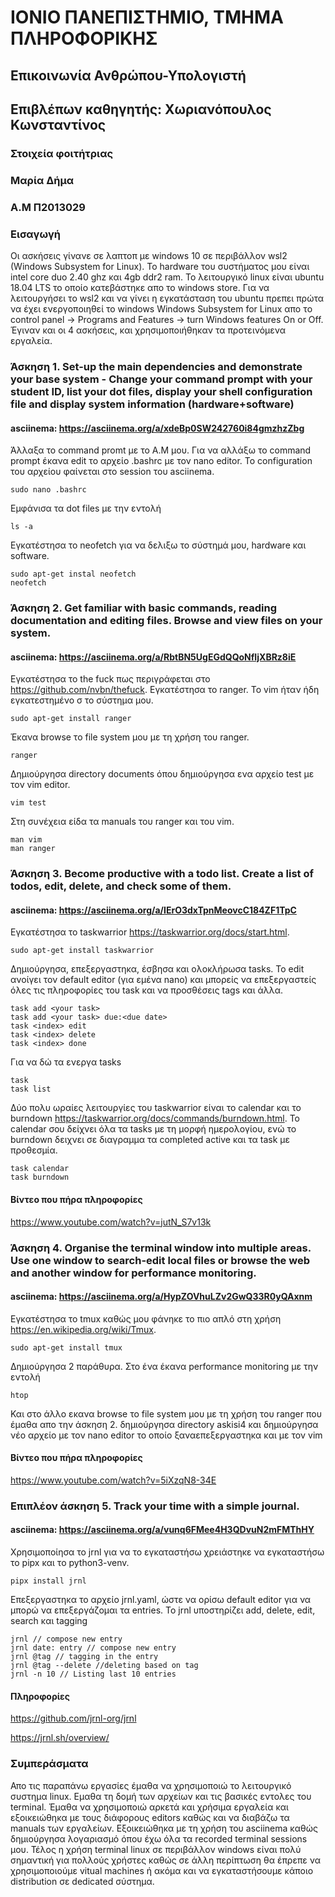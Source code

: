# ΙΟΝΙΟ ΠΑΝΕΠΙΣΤΗΜΙΟ, ΤΜΗΜΑ ΠΛΗΡΟΦΟΡΙΚΗΣ
## Επικοινωνία Ανθρώπου-Υπολογιστή
## Επιβλέπων καθηγητής: Χωριανόπουλος Κωνσταντίνος
### Στοιχεία φοιτήτριας
### Μαρία Δήμα
### Α.Μ Π2013029

### Εισαγωγή
Οι ασκήσεις γίνανε σε λαπτοπ με windows 10 σε περιβάλλον wsl2 (Windows Subsystem for Linux). Το hardware του συστήματος μου είναι intel core duo 2.40 ghz και 4gb ddr2 ram. To λειτουργικό linux είναι ubuntu 18.04 LTS το οποίο κατεβάστηκε απο το windows store. Για να λειτουργήσει το wsl2 και να γίνει η εγκατάσταση του ubuntu πρεπει πρώτα να έχει ενεργοποιηθεί το windows Windows Subsystem for Linux απο τo control panel -> Programs and Features -> turn Windows features On or Off. Έγιναν και οι 4 ασκήσεις, και χρησιμοποιήθηκαν τα προτεινόμενα εργαλεία.

### Άσκηση 1. Set-up the main dependencies and demonstrate your base system - Change your command prompt with your student ID, list your dot files, display your shell configuration file and display system information (hardware+software)
#### asciinema: https://asciinema.org/a/xdeBp0SW242760i84gmzhzZbg
Άλλαξα το command promt με το Α.Μ μου. Για να αλλάξω το command prompt έκανα edit το αρχείο .bashrc με τον nano editor. To configuration του αρχείου φαίνεται στο session του asciinema.
```
sudo nano .bashrc
```
Eμφάνισα τα dot files με την εντολή

```
ls -a
```

Εγκατέστησα το neofetch για να δελιξω το σύστημά μου, hardware και software.
```
sudo apt-get instal neofetch
neofetch
```

### Άσκηση 2. Get familiar with basic commands, reading documentation and editing files. Browse and view files on your system.
#### asciinema: https://asciinema.org/a/RbtBN5UgEGdQQoNfIjXBRz8iE
Εγκατέστησα το the fuck πως περιγράφεται στο https://github.com/nvbn/thefuck. Εγκατέστησα το ranger. To vim ήταν ήδη εγκατεστημένο σ
το σύστημα μου.

```
sudo apt-get install ranger
```
Έκανα browse το file system μου με τη χρήση του ranger.

```
ranger
```
Δημιούργησα directory documents όπου δημιούργησα ενα αρχείο test με τον vim editor.

```
vim test
```
Στη συνέχεια είδα τα manuals του ranger και του vim.

```
man vim
man ranger
```

### Άσκηση 3. Βecome productive with a todo list. Create a list of todos, edit, delete, and check some of them.
#### asciinema: https://asciinema.org/a/IErO3dxTpnMeovcC184ZF1TpC
Εγκατέστησα το taskwarrior https://taskwarrior.org/docs/start.html.

```
sudo apt-get install taskwarrior
```

Δημιούργησα, επεξεργαστηκα, έσβησα και ολοκλήρωσα tasks.
To edit ανοίγει τον default editor (για εμένα nano) και μπορείς να επεξεργαστείς όλες τις πληροφορίες του task και να προσθέσεις tags και άλλα.

```
task add <your task>
task add <your task> due:<due date>
task <index> edit
task <index> delete
task <index> done
```
Για να δώ τα ενεργα tasks

```
task
task list
```

Δύο πολυ ωραίες λειτουργίες του taskwarrior είναι το calendar και το burndown https://taskwarrior.org/docs/commands/burndown.html.
To calendar σου δείχνει όλα τα tasks με τη μορφή ημερολογίου, ενώ το burndown δειχνει σε διαγραμμα τα completed active και τα task με προθεσμία.

```
task calendar
task burndown
```
#### Βίντεο που πήρα πληροφορίες
https://www.youtube.com/watch?v=jutN_S7v13k

### Άσκηση 4. Organise the terminal window into multiple areas. Use one window to search-edit local files or browse the web and another window for performance monitoring.
#### asciinema: https://asciinema.org/a/HypZOVhuLZv2GwQ33R0yQAxnm

Εγκατέστησα το tmux καθώς μου φάνηκε το πιο απλό στη χρήση https://en.wikipedia.org/wiki/Tmux.

```
sudo apt-get install tmux
```

Δημιούργησα 2 παράθυρα. Στο ένα έκανα performance monitoring με την εντολή

```
htop
```

Και στο άλλο εκανα browse το file system μου με τη χρήση του ranger που έμαθα απο την άσκηση 2. δημιούργησα directory askisi4 και δημιούργησα νέο αρχείο με τον nano editor το οποίο ξαναεπεξεργαστηκα και με τον vim

#### Βίντεο που πήρα πληροφορίες
https://www.youtube.com/watch?v=5iXzqN8-34E

### Επιπλέον άσκηση 5. Track your time with a simple journal.
#### asciinema: https://asciinema.org/a/vunq6FMee4H3QDvuN2mFMThHY
Χρησιμοποίησα το jrnl για να το εγκαταστήσω χρειάστηκε να εγκαταστήσω το pipx και το python3-venv.

```
pipx install jrnl
```

Επεξεργαστηκα το αρχείο jrnl.yaml, ώστε να ορίσω default editor για να μπορώ να επεξεργάζομαι τα entries. 
To jrnl υποστηρίζει add, delete, edit, search και tagging

```
jrnl // compose new entry
jrnl date: entry // compose new entry
jrnl @tag // tagging in the entry
jrnl @tag --delete //deleting based on tag
jrnl -n 10 // Listing last 10 entries
```

#### Πληροφορίες
https://github.com/jrnl-org/jrnl

https://jrnl.sh/overview/





### Συμπεράσματα
Απο τις παραπάνω εργασίες έμαθα να χρησιμοποιώ το λειτουργικό συστημα linux. Εμαθα τη δομή των αρχείων και τις βασικές εντολες του terminal. Έμαθα να χρησιμοποιώ αρκετά και χρήσιμα εργαλεία και εξοικειώθηκα με τους διάφορους editors καθώς και να διαβάζω τα manuals των εργαλείων. Εξοικειώθηκα με τη χρήση του asciinema καθώς δημιούργησα λογαριασμό όπου έχω όλα τα recorded terminal sessions μου. Τέλος η χρήση terminal linux σε περιβάλλον windows είναι πολύ σημαντική για πολλούς χρήστες καθώς σε άλλη περίπτωση θα έπρεπε να χρησιμοποιούμε vitual machines ή ακόμα και να εγκαταστήσουμε κάποιο distribution σε dedicated σύστημα.

